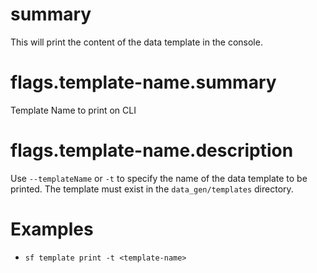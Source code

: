 # summary

This will print the content of the data template in the console.

# flags.template-name.summary

Template Name to print on CLI

# flags.template-name.description

Use `--templateName` or `-t` to specify the name of the data template to be printed. The template must exist in the `data_gen/templates` directory.

# Examples

- `sf template print -t <template-name>`

